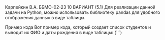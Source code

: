 Карпейкин В.А. ББМО-02-23
10 ВАРИАНТ (5.1)
Для реализации данной задачи на Python, можно использовать библиотеку pandas для удобного отображения данных в виде таблицы.

Пример кода
Вот пример кода, который создает список студентов и выводит их ФИО и даты рождения в виде таблицы:
(```)
